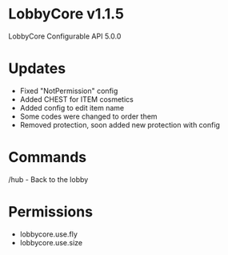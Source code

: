 # LobbyCore v1.1.5
LobbyCore Configurable API 5.0.0

# Updates

- Fixed "NotPermission" config
- Added CHEST for ITEM cosmetics
- Added config to edit item name
- Some codes were changed to order them
- Removed protection, soon added new protection with config

# Commands
/hub - Back to the lobby

# Permissions
- lobbycore.use.fly
- lobbycore.use.size
